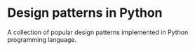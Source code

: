 # Design patterns in Python

A collection of popular design patterns implemented in Python programming language.

